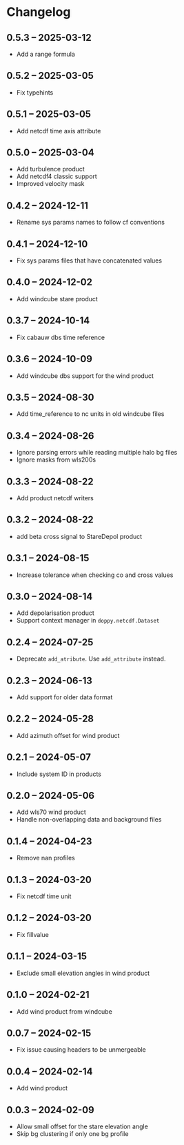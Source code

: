 # Changelog

## 0.5.3 – 2025-03-12

- Add a range formula

## 0.5.2 – 2025-03-05

- Fix typehints

## 0.5.1 – 2025-03-05

- Add netcdf time axis attribute

## 0.5.0 – 2025-03-04

- Add turbulence product
- Add netcdf4 classic support
- Improved velocity mask

## 0.4.2 – 2024-12-11

- Rename sys params names to follow cf conventions

## 0.4.1 – 2024-12-10

- Fix sys params files that have concatenated values

## 0.4.0 – 2024-12-02

- Add windcube stare product

## 0.3.7 – 2024-10-14

- Fix cabauw dbs time reference

## 0.3.6 – 2024-10-09

- Add windcube dbs support for the wind product

## 0.3.5 – 2024-08-30

- Add time_reference to nc units in old windcube files

## 0.3.4 – 2024-08-26

- Ignore parsing errors while reading multiple halo bg files
- Ignore masks from wls200s

## 0.3.3 – 2024-08-22

- Add product netcdf writers

## 0.3.2 – 2024-08-22

- add beta cross signal to StareDepol product

## 0.3.1 – 2024-08-15

- Increase tolerance when checking co and cross values

## 0.3.0 – 2024-08-14

- Add depolarisation product
- Support context manager in `doppy.netcdf.Dataset`

## 0.2.4 – 2024-07-25

- Deprecate `add_atribute`. Use `add_attribute` instead.

## 0.2.3 – 2024-06-13

- Add support for older data format

## 0.2.2 – 2024-05-28

- Add azimuth offset for wind product

## 0.2.1 – 2024-05-07

- Include system ID in products

## 0.2.0 – 2024-05-06

- Add wls70 wind product
- Handle non-overlapping data and background files

## 0.1.4 – 2024-04-23

- Remove nan profiles

## 0.1.3 – 2024-03-20

- Fix netcdf time unit

## 0.1.2 – 2024-03-20

- Fix fillvalue

## 0.1.1 – 2024-03-15

- Exclude small elevation angles in wind product

## 0.1.0 – 2024-02-21

- Add wind product from windcube

## 0.0.7 – 2024-02-15

- Fix issue causing headers to be unmergeable

## 0.0.4 – 2024-02-14

- Add wind product

## 0.0.3 – 2024-02-09

- Allow small offset for the stare elevation angle
- Skip bg clustering if only one bg profile

